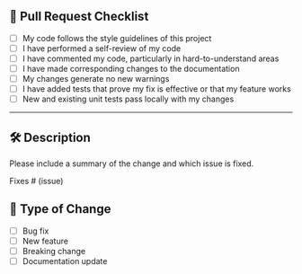 ## 📌 Pull Request Checklist

- [ ] My code follows the style guidelines of this project
- [ ] I have performed a self-review of my code
- [ ] I have commented my code, particularly in hard-to-understand areas
- [ ] I have made corresponding changes to the documentation
- [ ] My changes generate no new warnings
- [ ] I have added tests that prove my fix is effective or that my feature works
- [ ] New and existing unit tests pass locally with my changes

---

## 🛠️ Description

Please include a summary of the change and which issue is fixed.

Fixes # (issue)

## 🚀 Type of Change

- [ ] Bug fix
- [ ] New feature
- [ ] Breaking change
- [ ] Documentation update
